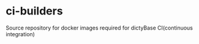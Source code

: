 # ci-builders
Source repository for docker images required for dictyBase CI(continuous integration)

